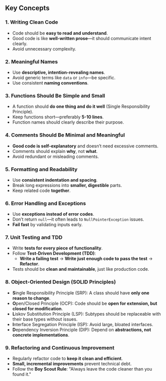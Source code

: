 ## Key Concepts  

### 1. Writing Clean Code
- Code should be **easy to read and understand**.
- Good code is like **well-written prose**—it should communicate intent clearly.
- Avoid unnecessary complexity.

### 2. Meaningful Names
- Use **descriptive, intention-revealing names**.
- Avoid generic terms like `data` or `info`—be specific.
- Use consistent **naming conventions**.

### 3. Functions Should Be Simple and Small
- A function should **do one thing and do it well** (Single Responsibility Principle).
- Keep functions short—preferably **5-10 lines**.
- Function names should clearly describe their purpose.

### 4. Comments Should Be Minimal and Meaningful
- **Good code is self-explanatory** and doesn’t need excessive comments.
- Comments should explain **why**, not **what**.
- Avoid redundant or misleading comments.

### 5. Formatting and Readability
- Use **consistent indentation and spacing**.
- Break long expressions into **smaller, digestible** parts.
- Keep related code **together**.

### 6. Error Handling and Exceptions
- Use **exceptions instead of error codes**.
- Don’t return `null`—it often leads to `NullPointerException` issues.
- **Fail fast** by validating inputs early.

### 7. Unit Testing and TDD
- Write **tests for every piece of functionality**.
- Follow **Test-Driven Development (TDD)**:  
  - **Write a failing test** → **Write just enough code to pass the test** → **Refactor**.
- Tests should be **clean and maintainable**, just like production code.

### 8. Object-Oriented Design (SOLID Principles)
- **S**ingle Responsibility Principle (SRP): A class should have **only one reason to change**.  
- **O**pen/Closed Principle (OCP): Code should be **open for extension, but closed for modification**.  
- **L**iskov Substitution Principle (LSP): Subtypes should be replaceable with their base types without issues.  
- **I**nterface Segregation Principle (ISP): Avoid large, bloated interfaces.  
- **D**ependency Inversion Principle (DIP): Depend on **abstractions, not concrete implementations**.

### 9. Refactoring and Continuous Improvement
- Regularly refactor code to **keep it clean and efficient**.
- **Small, incremental improvements** prevent technical debt.
- Follow the **Boy Scout Rule**: "Always leave the code cleaner than you found it."
